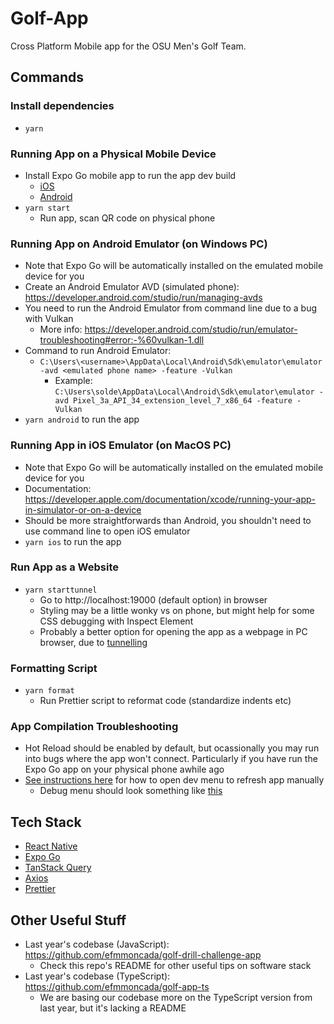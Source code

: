 # Golf-App

Cross Platform Mobile app for the OSU Men's Golf Team.

## Commands

### Install dependencies

- `yarn`

### Running App on a Physical Mobile Device

- Install Expo Go mobile app to run the app dev build
  - [iOS](https://apps.apple.com/us/app/expo-go/id982107779)
  - [Android](https://play.google.com/store/apps/details?id=host.exp.exponent&hl=en_US&gl=US)
- `yarn start`
  - Run app, scan QR code on physical phone

### Running App on Android Emulator (on Windows PC)

- Note that Expo Go will be automatically installed on the emulated mobile device for you
- Create an Android Emulator AVD (simulated phone): https://developer.android.com/studio/run/managing-avds
- You need to run the Android Emulator from command line due to a bug with Vulkan
  - More info: https://developer.android.com/studio/run/emulator-troubleshooting#error:-%60vulkan-1.dll
- Command to run Android Emulator:
  - `C:\Users\<username>\AppData\Local\Android\Sdk\emulator\emulator -avd <emulated phone name> -feature -Vulkan`
    - Example: `C:\Users\solde\AppData\Local\Android\Sdk\emulator\emulator -avd Pixel_3a_API_34_extension_level_7_x86_64 -feature -Vulkan`
- `yarn android` to run the app

### Running App in iOS Emulator (on MacOS PC)

- Note that Expo Go will be automatically installed on the emulated mobile device for you
- Documentation: https://developer.apple.com/documentation/xcode/running-your-app-in-simulator-or-on-a-device
- Should be more straightforwards than Android, you shouldn't need to use command line to open iOS emulator
- `yarn ios` to run the app

### Run App as a Website

- `yarn starttunnel`
  - Go to http://localhost:19000 (default option) in browser
  - Styling may be a little wonky vs on phone, but might help for some CSS debugging with Inspect Element
  - Probably a better option for opening the app as a webpage in PC browser, due to [tunnelling](https://docs.expo.dev/more/expo-cli/?redirected#tunneling)

### Formatting Script

- `yarn format`
  - Run Prettier script to reformat code (standardize indents etc)

### App Compilation Troubleshooting

- Hot Reload should be enabled by default, but ocassionally you may run into bugs where the app won't connect. Particularly if you have run the Expo Go app on your physical phone awhile ago
- [See instructions here](https://docs.expo.dev/debugging/tools/#developer-menu) for how to open dev menu to refresh app manually
  - Debug menu should look something like [this](https://media.discordapp.net/attachments/1018323831468851202/1183520198486130699/image.png?ex=6588a214&is=65762d14&hm=95ef60ae26f1b3dc93891d1f898557f9b065904ec56e996bce7d1e208945c1b4&=&format=webp&quality=lossless&width=311&height=670)

## Tech Stack

- [React Native](https://reactnative.dev/)
- [Expo Go](https://expo.dev/)
- [TanStack Query](https://tanstack.com/query/latest)
- [Axios](https://axios-http.com/)
- [Prettier](https://prettier.io/)

## Other Useful Stuff

- Last year's codebase (JavaScript): https://github.com/efmmoncada/golf-drill-challenge-app
  - Check this repo's README for other useful tips on software stack
- Last year's codebase (TypeScript): https://github.com/efmmoncada/golf-app-ts
  - We are basing our codebase more on the TypeScript version from last year, but it's lacking a README
